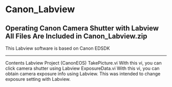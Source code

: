 # Canon_Labview
Operating Canon Camera Shutter with Labview
All Files Are Included in Canon_Labview.zip
----------------------------------------------------------------------------

This Labview software is based on Canon EDSDK 

----------------------------------------------------------------------------
Contents
Labview Project (CanonEOS)
TakePicture.vi
	With this vi, you can click camera shutter using Labview
ExposureData.vi
	With this vi, you can obtain camera exposure info using Labview.
	This was intended to change exposure setting with Labview.
